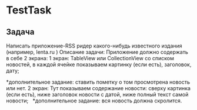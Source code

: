 # TestTask
## Задача
Написать приложение-RSS ридер какого-нибудь известного издания (например, lenta.ru )
Описание задачи:
Приложение должно содержать в себе 2 экрана:
1 экран: TableView или CollectionView со списком новостей, в каждой ячейке показываем картинку (если есть), заголовок, дату;

*дополнительное задание: ставить пометку о том просмотрена новость или нет.
2 экран: Тут показываем содержание новости: сверху картинка (если есть), ниже заголовок новости с датой, ниже полный текст самой новости;   *дополнительное задание: вся новость должна скролится.

